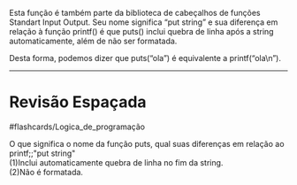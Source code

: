 Esta função é também parte da biblioteca de cabeçalhos de funções Standart Input Output. Seu nome significa “put string” e sua diferença em relação à função printf() é que puts() inclui quebra de linha após a string automaticamente, além de não ser formatada.

Desta forma, podemos dizer que puts(“ola”) é equivalente a printf(“ola\n”).

---

# Revisão Espaçada
#flashcards/Logica_de_programação 

O que significa o nome da função puts, qual suas diferenças em relação ao printf;;"put string"<br>(1)Inclui automaticamente quebra de linha no fim da string.<br>(2)Não é formatada.
<!--SR:!2024-10-29,4,270-->